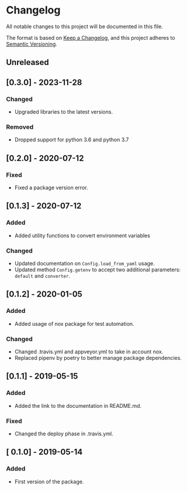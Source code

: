 # Changelog
All notable changes to this project will be documented in this file.

The format is based on [Keep a Changelog](https://keepachangelog.com/en/1.0.0/),
and this project adheres to [Semantic Versioning](https://semver.org/spec/v2.0.0.html).

## Unreleased

## [0.3.0] - 2023-11-28

### Changed

- Upgraded libraries to the latest versions.

### Removed

- Dropped support for python 3.6 and python 3.7

## [0.2.0] - 2020-07-12

### Fixed

- Fixed a package version error.

## [0.1.3] - 2020-07-12

### Added

- Added utility functions to convert environment variables

### Changed

- Updated documentation on `Config.load_from_yaml` usage.
- Updated method `Config.getenv` to accept two additional parameters: `default` and `converter`.


## [0.1.2] - 2020-01-05

### Added

- Added usage of nox package for test automation.

### Changed

- Changed .travis.yml and appveyor.yml to take in account nox.
- Replaced pipenv by poetry to better manage package dependencies.

## [0.1.1] - 2019-05-15

### Added

- Added the link to the documentation in README.md.

### Fixed

- Changed the deploy phase in .travis.yml.

## [ 0.1.0] - 2019-05-14

### Added

- First version of the package.
